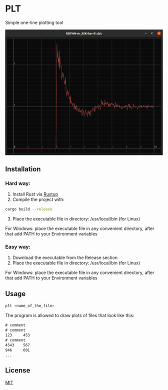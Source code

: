 # PLT

Simple one-line plotting tool

![Screenshoot](image/screenshoot.png?raw=true "Screenshoot")

## Installation

### Hard way:
1. Install Rust via [Rustup](https://rustup.rs/)
2. Compile the project with:

```bash
cargo build --release
```

3. Place the executable file in directory: /usr/local/bin (for Linux)

For Windows: place the executable file in any convenient directory, after that add PATH to your Environment variables

### Easy way:
1. Download the executable from the Release section
2. Place the executable file in directory: /usr/local/bin (for Linux)

For Windows: place the executable file in any convenient directory, after that add PATH to your Environment variables

## Usage

```bash
plt <name_of_the_file>
```

The program is allowed to draw plots of files that look like this:
```
# comment
# comment
123     453
# comment
4543    567
946     601
...
```

## License
[MIT](https://choosealicense.com/licenses/mit/)

